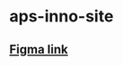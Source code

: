 # aps-inno-site

## [Figma link](https://www.figma.com/file/FkUZVMNpUEKH9yCGdNUQOj/APS-INNO-WEBSITE?type=design&node-id=0%3A1&mode=design&t=VSKNLEM4MLzHiYKq-1)
